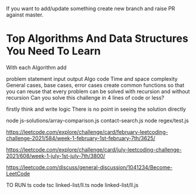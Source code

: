 
If you want to add/update something create new branch and raise PR against master.

# Top Algorithms And Data Structures You Need To Learn

With each Algorithm add

problem statement
input 
output 
Algo 
code 
Time and space complexity 
General cases, base cases, error cases
create common functions so that you can reuse that
every problem can be solved with recursion and without recursion
Can you solve this challenge in 4 lines of code or less?



firstly think and write logic
There is no point in seeing the solution directly

node js-solutions/array-comparison.js contact-search.js
node regex/test.js

https://leetcode.com/explore/challenge/card/february-leetcoding-challenge-2021/584/week-1-february-1st-february-7th/3625/

https://leetcode.com/explore/challenge/card/july-leetcoding-challenge-2021/608/week-1-july-1st-july-7th/3800/

https://leetcode.com/discuss/general-discussion/1041234/Become-LeetCode

TO RUN ts code 
tsc linked-list/ll.ts
node linked-list/ll.js